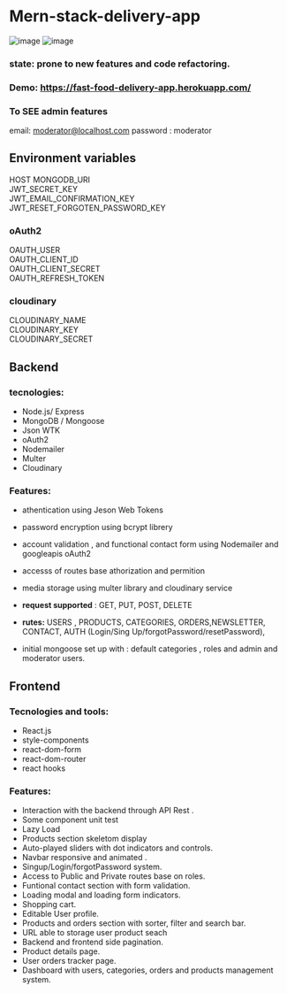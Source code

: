 # Mern-stack-delivery-app

![image](https://drive.google.com/uc?export=view&id=1suIMST1GKIYOxW_FYcWQKE7r2XvJx1qr)
![image](https://drive.google.com/uc?export=view&id=16KEyxTuiZ4JsuUrOT2UDAYqG9J-PNdQD)

### state: prone to new features and code refactoring.

### Demo: https://fast-food-delivery-app.herokuapp.com/

### To SEE admin features

email: moderator@localhost.com
password : moderator

## Environment variables

HOST
MONGODB_URI  
JWT_SECRET_KEY  
JWT_EMAIL_CONFIRMATION_KEY
JWT_RESET_FORGOTEN_PASSWORD_KEY

### oAuth2

OAUTH_USER  
OAUTH_CLIENT_ID  
OAUTH_CLIENT_SECRET  
OAUTH_REFRESH_TOKEN

### cloudinary

CLOUDINARY_NAME  
CLOUDINARY_KEY  
CLOUDINARY_SECRET

## Backend

### tecnologies:

- Node.js/ Express
- MongoDB / Mongoose
- Json WTK
- oAuth2
- Nodemailer
- Multer
- Cloudinary

### Features:

- athentication using Jeson Web Tokens

- password encryption using bcrypt librery

- account validation , and functional contact form using Nodemailer and googleapis oAuth2

- accesss of routes base athorization and permition

- media storage using multer library and cloudinary service

- **request supported** : GET, PUT, POST, DELETE

- **rutes:** USERS , PRODUCTS, CATEGORIES, ORDERS,NEWSLETTER, CONTACT, AUTH (Login/Sing Up/forgotPassword/resetPassword),

- initial mongoose set up with : default categories , roles and admin and moderator users.

## Frontend

### Tecnologies and tools:

- React.js
- style-components
- react-dom-form
- react-dom-router
- react hooks

### Features:

- Interaction with the backend through API Rest .
- Some component unit test
- Lazy Load
- Products section skeletom display
- Auto-played sliders with dot indicators and controls.
- Navbar responsive and animated .
- Singup/Login/forgotPassword system.
- Access to Public and Private routes base on roles.
- Funtional contact section with form validation.
- Loading modal and loading form indicators.
- Shopping cart.
- Editable User profile.
- Products and orders section with sorter, filter and search bar.
- URL able to storage user product seach
- Backend and frontend side pagination.
- Product details page.
- User orders tracker page.
- Dashboard with users, categories, orders and products management system.
